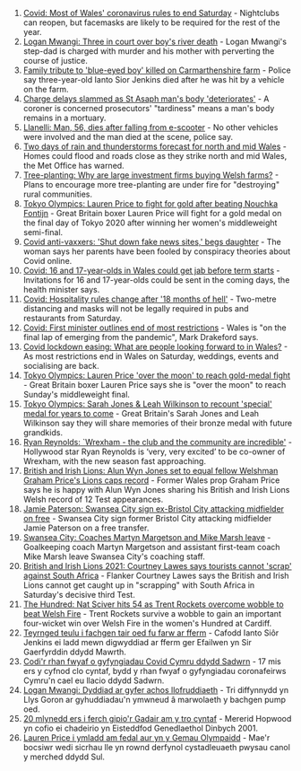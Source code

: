 1. [Covid: Most of Wales' coronavirus rules to end Saturday](https://www.bbc.co.uk/news/uk-wales-58102007) - Nightclubs can reopen, but facemasks are likely to be required for the rest of the year.
2. [Logan Mwangi: Three in court over boy's river death](https://www.bbc.co.uk/news/uk-wales-58112175) - Logan Mwangi's step-dad is charged with murder and his mother with perverting the course of justice.
3. [Family tribute to 'blue-eyed boy' killed on Carmarthenshire farm](https://www.bbc.co.uk/news/uk-wales-58119013) - Police say three-year-old Ianto Sior Jenkins died after he was hit by a vehicle on the farm.
4. [Charge delays slammed as St Asaph man's body 'deteriorates'](https://www.bbc.co.uk/news/uk-wales-58120457) - A coroner is concerned prosecutors' "tardiness" means a man's body remains in a mortuary.
5. [Llanelli: Man, 56, dies after falling from e-scooter](https://www.bbc.co.uk/news/uk-wales-58120458) - No other vehicles were involved and the man died at the scene, police say.
6. [Two days of rain and thunderstorms forecast for north and mid Wales](https://www.bbc.co.uk/news/uk-wales-58087494) - Homes could flood and roads close as they strike north and mid Wales, the Met Office has warned.
7. [Tree-planting: Why are large investment firms buying Welsh farms?](https://www.bbc.co.uk/news/uk-wales-58103603) - Plans to encourage more tree-planting are under fire for "destroying" rural communities.
8. [Tokyo Olympics: Lauren Price to fight for gold after beating Nouchka Fontijn](https://www.bbc.co.uk/sport/olympics/58111123) - Great Britain boxer Lauren Price will fight for a gold medal on the final day of Tokyo 2020 after winning her women's middleweight semi-final.
9. [Covid anti-vaxxers: 'Shut down fake news sites,' begs daughter](https://www.bbc.co.uk/news/uk-wales-58103604) - The woman says her parents have been fooled by conspiracy theories about Covid online.
10. [Covid: 16 and 17-year-olds in Wales could get jab before term starts](https://www.bbc.co.uk/news/uk-wales-58106571) - Invitations for 16 and 17-year-olds could be sent in the coming days, the health minister says.
11. [Covid: Hospitality rules change after '18 months of hell'](https://www.bbc.co.uk/news/uk-wales-58122602) - Two-metre distancing and masks will not be legally required in pubs and restaurants from Saturday.
12. [Covid: First minister outlines end of most restrictions](https://www.bbc.co.uk/news/uk-wales-58119923) - Wales is "on the final lap of emerging from the pandemic", Mark Drakeford says.
13. [Covid lockdown easing: What are people looking forward to in Wales?](https://www.bbc.co.uk/news/uk-wales-58103608) - As most restrictions end in Wales on Saturday, weddings, events and socialising are back.
14. [Tokyo Olympics: Lauren Price 'over the moon' to reach gold-medal fight](https://www.bbc.co.uk/sport/av/olympics/58112406) - Great Britain boxer Lauren Price says she is "over the moon" to reach Sunday's middleweight final.
15. [Tokyo Olympics: Sarah Jones & Leah Wilkinson to recount 'special' medal for years to come](https://www.bbc.co.uk/sport/av/olympics/58112410) - Great Britain's Sarah Jones and Leah Wilkinson say they will share memories of their bronze medal with future grandkids.
16. [Ryan Reynolds: `Wrexham - the club and the community are incredible'](https://www.bbc.co.uk/sport/av/football/58108958) - Hollywood star Ryan Reynolds is ‘very, very excited’ to be co-owner of Wrexham, with the new season fast approaching.
17. [British and Irish Lions: Alun Wyn Jones set to equal fellow Welshman Graham Price's Lions caps record](https://www.bbc.co.uk/sport/rugby-union/58100205) - Former Wales prop Graham Price says he is happy with Alun Wyn Jones sharing his British and Irish Lions Welsh record of 12 Test appearances.
18. [Jamie Paterson: Swansea City sign ex-Bristol City attacking midfielder on free](https://www.bbc.co.uk/sport/football/58102228) - Swansea City sign former Bristol City attacking midfielder Jamie Paterson on a free transfer.
19. [Swansea City: Coaches Martyn Margetson and Mike Marsh leave](https://www.bbc.co.uk/sport/football/58087228) - Goalkeeping coach Martyn Margetson and assistant first-team coach Mike Marsh leave Swansea City's coaching staff.
20. [British and Irish Lions 2021: Courtney Lawes says tourists cannot 'scrap' against South Africa](https://www.bbc.co.uk/sport/rugby-union/58113948) - Flanker Courtney Lawes says the British and Irish Lions cannot get caught up in "scrapping" with South Africa in Saturday's decisive third Test.
21. [The Hundred: Nat Sciver hits 54 as Trent Rockets overcome wobble to beat Welsh Fire](https://www.bbc.co.uk/sport/cricket/58120760) - Trent Rockets survive a wobble to gain an important four-wicket win over Welsh Fire in the women's Hundred at Cardiff.
22. [Teyrnged teulu i fachgen tair oed fu farw ar fferm](https://www.bbc.co.uk/newyddion/58118173) - Cafodd Ianto Siôr Jenkins ei ladd mewn digwyddiad ar fferm ger Efailwen yn Sir Gaerfyrddin ddydd Mawrth.
23. [Codi'r rhan fwyaf o gyfyngiadau Covid Cymru ddydd Sadwrn](https://www.bbc.co.uk/newyddion/58106002) - 17 mis ers y cyfnod clo cyntaf, bydd y rhan fwyaf o gyfyngiadau coronafeirws Cymru'n cael eu llacio ddydd Sadwrn.
24. [Logan Mwangi: Dyddiad ar gyfer achos llofruddiaeth](https://www.bbc.co.uk/newyddion/58114784) - Tri diffynnydd yn Llys Goron ar gyhuddiadau'n ymwneud â marwolaeth y bachgen pump oed.
25. [20 mlynedd ers i ferch gipio'r Gadair am y tro cyntaf](https://www.bbc.co.uk/newyddion/58105462) - Mererid Hopwood yn cofio ei chadeirio yn Eisteddfod Genedlaethol Dinbych 2001.
26. [Lauren Price i ymladd am fedal aur yn y Gemau Olympaidd](https://www.bbc.co.uk/newyddion/58112022) - Mae'r bocsiwr wedi sicrhau lle yn rownd derfynol cystadleuaeth pwysau canol y merched ddydd Sul.
